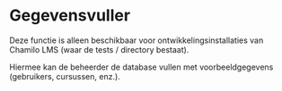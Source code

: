 # Gegevensvuller

Deze functie is alleen beschikbaar voor ontwikkelingsinstallaties van Chamilo LMS \(waar de tests / directory bestaat\).

Hiermee kan de beheerder de database vullen met voorbeeldgegevens \(gebruikers, cursussen, enz.\).

